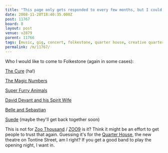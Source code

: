 ```yaml
---
title: "This page only gets responded to every few months, but I could run a poll on the home page if you're interested... Who should play Folkestone?"
date: 2008-11-28T18:40:35.000Z
post: 11767
board: 8
layout: post
venue: v2879
parent: 11766
tags: [music, gig, concert, folkestone, quarter house, creative quarter, quarterhouse, zoo thousand, zoo9, zoo thousand, zoo9, quarter house]
permalink: /m/11767/
---
```

Who I would like to come to Folkestone (again in some cases):

<a href="/wiki/cure">The Cure</a> (ha!)

<a href="/wiki/magic+numbers">The Magic Numbers</a>

<a href="/wiki/super+furry+animals">Super Furry Animals</a>

<a href="/wiki/david+devant+and+his+spirit+wife">David Devant and his Spirit Wife</a>

<a href="/wiki/belle+and+sebastian">Belle and Sebastian</a>

<a href="/wiki/suede">Suede</a> (maybe they'll get back together soon)

This is not for <a href="/wiki/zoo+thousand">Zoo Thousand</a> / <a href="/wiki/zoo9">ZOO9</a> is it? Think it might be an effort to get people to trust that again. Guessing it's for the <a href="/wiki/quarter+house">Quarter House</a>, the new theatre on Tontine Street, am I right? If you get a good band to play the opening night, I want in.
